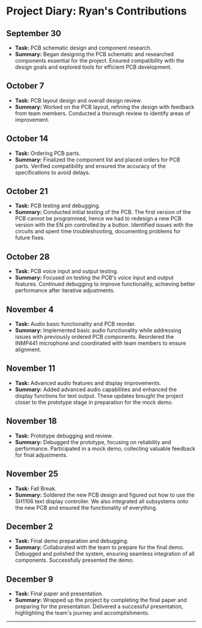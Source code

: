 # Project Diary: Ryan's Contributions

## **September 30**
- **Task:** PCB schematic design and component research.
- **Summary:** Began designing the PCB schematic and researched components essential for the project. Ensured compatibility with the design goals and explored tools for efficient PCB development.

## **October 7**
- **Task:** PCB layout design and overall design review.
- **Summary:** Worked on the PCB layout, refining the design with feedback from team members. Conducted a thorough review to identify areas of improvement.

## **October 14**
- **Task:** Ordering PCB parts.
- **Summary:** Finalized the component list and placed orders for PCB parts. Verified compatibility and ensured the accuracy of the specifications to avoid delays.

## **October 21**
- **Task:** PCB testing and debugging.
- **Summary:** Conducted initial testing of the PCB. The first version of the PCB cannot be programmed, hence we had to redesign a new PCB version with the EN pin controlled by a button. Identified issues with the circuits and spent time troubleshooting, documenting problems for future fixes.

## **October 28**
- **Task:** PCB voice input and output testing.
- **Summary:** Focused on testing the PCB's voice input and output features. Continued debugging to improve functionality, achieving better performance after iterative adjustments.

## **November 4**
- **Task:** Audio basic functionality and PCB reorder.
- **Summary:** Implemented basic audio functionality while addressing issues with previously ordered PCB components. Reordered the INMP441 microphone and coordinated with team members to ensure alignment.

## **November 11**
- **Task:** Advanced audio features and display improvements.
- **Summary:** Added advanced audio capabilities and enhanced the display functions for text output. These updates brought the project closer to the prototype stage in preparation for the mock demo.

## **November 18**
- **Task:** Prototype debugging and review.
- **Summary:** Debugged the prototype, focusing on reliability and performance. Participated in a mock demo, collecting valuable feedback for final adjustments.

## **November 25**
- **Task:** Fall Break.
- **Summary:** Soldered the new PCB design and figured out how to use the SH1106 text display controller. We also integrated all subsystems onto the new PCB and ensured the functionality of everything.

## **December 2**
- **Task:** Final demo preparation and debugging.
- **Summary:** Collaborated with the team to prepare for the final demo. Debugged and polished the system, ensuring seamless integration of all components. Successfully presented the demo.

## **December 9**
- **Task:** Final paper and presentation.
- **Summary:** Wrapped up the project by completing the final paper and preparing for the presentation. Delivered a successful presentation, highlighting the team's journey and accomplishments.

---
